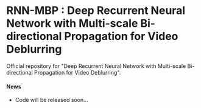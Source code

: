 # RNN-MBP : Deep Recurrent Neural Network with Multi-scale Bi-directional Propagation for Video Deblurring 
Official repository for "Deep Recurrent Neural Network with Multi-scale Bi-directional Propagation for Video Deblurring".

#### News
- Code will be released soon...
